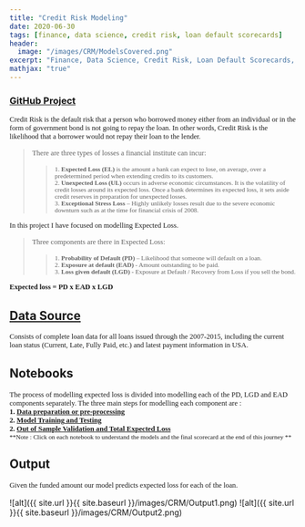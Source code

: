 ```yaml
---
title: "Credit Risk Modeling"
date: 2020-06-30
tags: [finance, data science, credit risk, loan default scorecards]
header:
  image: "/images/CRM/ModelsCovered.png"
excerpt: "Finance, Data Science, Credit Risk, Loan Default Scorecards, Risk Management"
mathjax: "true"
---
```


### [GitHub Project](https://github.com/BAGLAT/Credit-Risk-Modeling)

<span style="font-family:Papyrus; font-size:0.9em;"> Credit Risk is the default risk that a person who borrowed money either from an individual or in the form of government bond is not going to repay the loan. In other words, Credit Risk is the likelihood that a borrower would not repay their loan to the lender.</span>

><span style="font-family:Papyrus; font-size:0.9em;"> There are three types of losses a financial institute can incur:</span>
>><span style="font-family:Papyrus; font-size:0.8em;"> 1.	**Expected Loss (EL)** is the amount a bank can expect to lose, on average, over a predetermined period when extending credits to its customers.</span>  
>><span style="font-family:Papyrus; font-size:0.8em;"> 2.	**Unexpected Loss (UL)** occurs in adverse economic circumstances. It is the volatility of credit losses around its expected loss. Once a bank determines its expected loss, it sets aside credit reserves in preparation for unexpected losses.</span>  
>><span style="font-family:Papyrus; font-size:0.8em;"> 3.	**Exceptional Stress Loss** – Highly unlikely losses result due to the severe economic downturn such as at the time for financial crisis of 2008.</span>  

<span style="font-family:Papyrus; font-size:0.9em;">In this project I have focused on modelling Expected Loss.</span>  

><span style="font-family:Papyrus; font-size:0.9em;">Three components are there in Expected Loss:</span>
>><span style="font-family:Papyrus; font-size:0.8em;">1.	**Probability of Default (PD)** – Likelihood that someone will default on a loan.</span>  
>><span style="font-family:Papyrus; font-size:0.8em;">2.	**Exposure at default (EAD)** - Amount outstanding to be paid.</span>  
>><span style="font-family:Papyrus; font-size:0.8em;">3.	**Loss given default (LGD)** - Exposure at Default / Recovery from Loss if you sell the bond.</span>  

<span style="font-family:Papyrus; font-size:0.9em;">**Expected loss = PD x EAD x LGD**</span>

## [Data Source](https://www.kaggle.com/wendykan/lending-club-loan-data)  
<span style="font-family:Papyrus; font-size:0.9em;">Consists of complete loan data for all loans issued through the 2007-2015, including the current loan status (Current, Late, Fully Paid, etc.) and latest payment information in USA.</span>  

## Notebooks
<span style="font-family:Papyrus; font-size:0.9em;">The process of modelling expected loss is divided into modelling each of the PD, LGD and EAD components separately. The three main steps for modelling each component are :</span>  
<span style="font-family:Papyrus; font-size:0.9em;">**1. [Data preparation or pre-processing](https://github.com/BAGLAT/Credit-Risk-Modeling/blob/master/Code/PD%20Model%20-%20Data%20Preparation%20(ipynb).ipynb)**</span>  
<span style="font-family:Papyrus; font-size:0.9em;">**2. [Model Training and Testing](https://github.com/BAGLAT/Credit-Risk-Modeling/blob/master/Code/PD%20-%20Probability%20of%20Default%20Model%20Creation%20and%20Estimation%20(ipynb).ipynb)**</span>  
<span style="font-family:Papyrus; font-size:0.9em;">**2. [Out of Sample Validation and Total Expected Loss ](https://github.com/BAGLAT/Credit-Risk-Modeling/blob/master/Code/LGD%20%2B%20EAD%20Models%20and%20Final%20Total%20Expected%20Loss%20(ipynb).ipynb)**</span>  
<span style="font-family:Papyrus; font-size:0.8em;">**Note : Click on each notebook to understand the models and the final scorecard at the end of this journey **</span>  

## Output
<span style="font-family:Papyrus; font-size:0.9em;">Given the funded amount our model predicts expected loss for each of the loan.</span>

![alt]({{ site.url }}{{ site.baseurl }}/images/CRM/Output1.png)
![alt]({{ site.url }}{{ site.baseurl }}/images/CRM/Output2.png)

